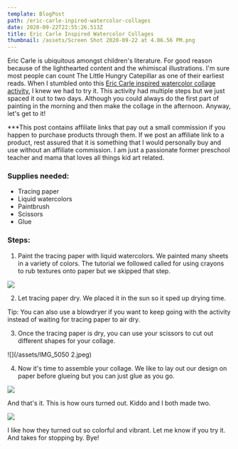 ```yaml
---
template: BlogPost
path: /eric-carle-inpired-watercolor-collages
date: 2020-09-22T22:55:26.513Z
title: Eric Carle Inspired Watercolor Collages
thumbnail: /assets/Screen Shot 2020-09-22 at 4.06.56 PM.png
---
```

Eric Carle is ubiquitous amongst children's literature. For good reason because of the lighthearted content and the whimiscal illustrations. I'm sure most people can count The Little Hungry Catepillar as one of their earliest reads. When I stumbled onto this [Eric Carle inspired watercolor collage activity](https://www.carlemuseum.org/blogs/making-art/watercolor-painted-collage-papers), I knew we had to try it. This activity had multiple steps but we just spaced it out to two days. Although you could always do the first part of painting in the morning and then make the collage in the afternoon. Anyway, let's get to it!

\*\**This post contains affiliate links that pay out a small commission if you happen to purchase products through them.  If we post an affiliate link to a product, rest assured that it is something that I would personally buy and use without an affiliate commission. I am just a passionate former preschool teacher and mama that loves all things kid art related.

### Supplies needed:

* Tracing paper
* Liquid watercolors
* Paintbrush
* Scissors
* Glue 

### Steps:

1. Paint the tracing paper with liquid watercolors. We painted many sheets in a variety of colors. The tutorial we followed called for using crayons to rub textures onto paper but we skipped that step. 

![](/assets/IMG_5035.jpeg)

2. Let tracing paper dry. We placed it in the sun so it sped up drying time. 

Tip: You can also use a blowdryer if you want to keep going with the activity instead of waiting for tracing paper to air dry. 

3. Once the tracing paper is dry, you can use your scissors to cut out different shapes for your collage. 

![](/assets/IMG_5050 2.jpeg)

4. Now it's time to assemble your collage. We like to lay out our design on paper before glueing but you can just glue as you go. 

![](/assets/IMG_5047.jpeg)

And that's it. This is how ours turned out. Kiddo and I both made two. 

![](/assets/IMG_5048.jpeg)

I like how they turned out so colorful and vibrant. Let me know if you try it. And takes for stopping by. Bye!
